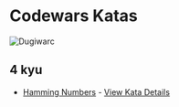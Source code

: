 <!-- @format -->

# Codewars Katas

![Dugiwarc](https://www.codewars.com/users/dugiwarc/badges/large)

## 4 kyu

- [Hamming Numbers](./HammingNumbers/index.js) - [View Kata Details](https://www.codewars.com/kata/526d84b98f428f14a60008da/)
